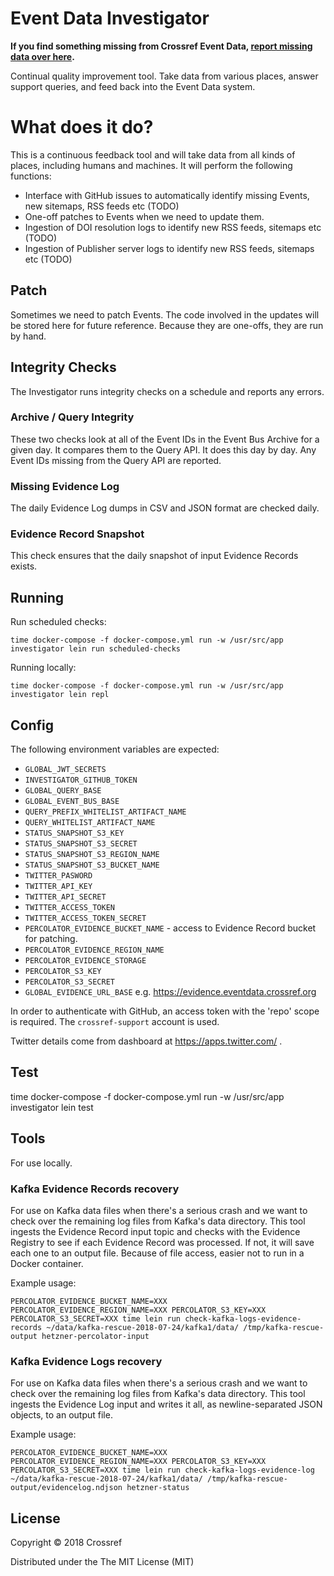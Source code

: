 # Event Data Investigator

**If you find something missing from Crossref Event Data, [report missing data over here](https://github.com/CrossRef/event-data-enquiries/issues).**

Continual quality improvement tool. Take data from various places, answer support queries, and feed back into the Event Data system.

# What does it do?

This is a continuous feedback tool and will take data from all kinds of places, including humans and machines. It will perform the following functions:

 - Interface with GitHub issues to automatically identify missing Events, new sitemaps, RSS feeds etc (TODO)
 - One-off patches to Events when we need to update them.
 - Ingestion of DOI resolution logs to identify new RSS feeds, sitemaps etc (TODO)
 - Ingestion of Publisher server logs to identify new RSS feeds, sitemaps etc (TODO)

## Patch

Sometimes we need to patch Events. The code involved in the updates will be stored here for future reference. Because they are one-offs, they are run by hand.

## Integrity Checks

The Investigator runs integrity checks on a schedule and reports any errors.

### Archive / Query Integrity

These two checks look at all of the Event IDs in the Event Bus Archive for a given day. It compares them to the Query API. It does this day by day. Any Event IDs missing from the Query API are reported.

### Missing Evidence Log

The daily Evidence Log dumps in CSV and JSON format are checked daily.

### Evidence Record Snapshot

This check ensures that the daily snapshot of input Evidence Records exists. 

## Running

Run scheduled checks:

    time docker-compose -f docker-compose.yml run -w /usr/src/app investigator lein run scheduled-checks

Running locally:

    time docker-compose -f docker-compose.yml run -w /usr/src/app investigator lein repl

## Config

The following environment variables are expected:

 - `GLOBAL_JWT_SECRETS`
 - `INVESTIGATOR_GITHUB_TOKEN`
 - `GLOBAL_QUERY_BASE`
 - `GLOBAL_EVENT_BUS_BASE`
 - `QUERY_PREFIX_WHITELIST_ARTIFACT_NAME`
 - `QUERY_WHITELIST_ARTIFACT_NAME`
 - `STATUS_SNAPSHOT_S3_KEY`
 - `STATUS_SNAPSHOT_S3_SECRET`
 - `STATUS_SNAPSHOT_S3_REGION_NAME`
 - `STATUS_SNAPSHOT_S3_BUCKET_NAME`
 - `TWITTER_PASWORD`
 - `TWITTER_API_KEY`
 - `TWITTER_API_SECRET`
 - `TWITTER_ACCESS_TOKEN`
 - `TWITTER_ACCESS_TOKEN_SECRET`
 - `PERCOLATOR_EVIDENCE_BUCKET_NAME` - access to Evidence Record bucket for patching.
 - `PERCOLATOR_EVIDENCE_REGION_NAME`
 - `PERCOLATOR_EVIDENCE_STORAGE`
 - `PERCOLATOR_S3_KEY`
 - `PERCOLATOR_S3_SECRET`
 - `GLOBAL_EVIDENCE_URL_BASE` e.g. https://evidence.eventdata.crossref.org


In order to authenticate with GitHub, an access token with the 'repo' scope is required. The `crossref-support` account is used.

Twitter details come from dashboard at https://apps.twitter.com/ .

## Test

  time docker-compose -f docker-compose.yml run -w /usr/src/app investigator lein test

## Tools

For use locally.

### Kafka Evidence Records recovery

For use on Kafka data files when there's a serious crash and we want to check over the remaining log files from Kafka's data directory. This tool ingests the Evidence Record input topic and checks with the Evidence Registry to see if each Evidence Record was processed. If not, it will save each one to an output file. Because of file access, easier not to run in a Docker container.

Example usage:

    
    PERCOLATOR_EVIDENCE_BUCKET_NAME=XXX PERCOLATOR_EVIDENCE_REGION_NAME=XXX PERCOLATOR_S3_KEY=XXX PERCOLATOR_S3_SECRET=XXX time lein run check-kafka-logs-evidence-records ~/data/kafka-rescue-2018-07-24/kafka1/data/ /tmp/kafka-rescue-output hetzner-percolator-input


### Kafka Evidence Logs recovery

For use on Kafka data files when there's a serious crash and we want to check over the remaining log files from Kafka's data directory. This tool ingests the Evidence Log input and writes it all, as newline-separated JSON objects, to an output file.

Example usage:

    
    PERCOLATOR_EVIDENCE_BUCKET_NAME=XXX PERCOLATOR_EVIDENCE_REGION_NAME=XXX PERCOLATOR_S3_KEY=XXX PERCOLATOR_S3_SECRET=XXX time lein run check-kafka-logs-evidence-log ~/data/kafka-rescue-2018-07-24/kafka1/data/ /tmp/kafka-rescue-output/evidencelog.ndjson hetzner-status


## License

Copyright © 2018 Crossref

Distributed under the The MIT License (MIT)
